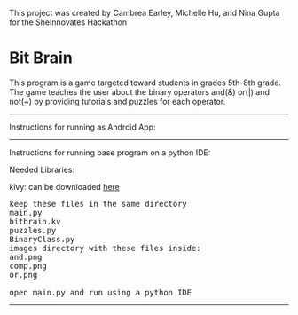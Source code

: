 This project was created by Cambrea Earley, Michelle Hu, and Nina Gupta for the SheInnovates Hackathon


# Bit Brain

This program is a game targeted toward students in grades 5th-8th grade.  
The game teaches the user about the binary operators and(&) or(|) and not(~) by providing tutorials and puzzles 
for each operator. 



_______________________________________________________
Instructions for running as Android App:


_______________________________________________________
Instructions for running base program on a python IDE:

Needed Libraries:

kivy: can be downloaded [here](https://kivy.org/#download) 
<pre>
keep these files in the same directory
main.py
bitbrain.kv
puzzles.py
BinaryClass.py
images directory with these files inside:
and.png
comp.png
or.png

open main.py and run using a python IDE
</pre>
_______________________________________________________

